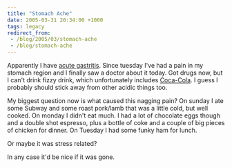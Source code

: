 ```yaml
---
title: "Stomach Ache"
date: 2005-03-31 20:34:00 +1000
tags: legacy
redirect_from:
 - /blog/2005/03/stomach-ache
 - /blog/stomach-ache
---
```


Apparently I have <a href="http://www.swmedicalcenter.com/13362.cfm">acute gastritis</a>. Since tuesday I've had a pain in my stomach region and I finally saw a doctor about it today. Got drugs now, but I can't drink fizzy drink, which unfortunately includes <a href="http://www.coke.com/">Coca-Cola</a>. I guess I probably should stick away from other acidic things too.

My biggest question now is what caused this nagging pain? On sunday I ate some Subway and some roast pork/lamb that was a little cold, but well cooked. On monday I didn't eat much. I had a lot of chocolate eggs though and a double shot espresso, plus a bottle of coke and a couple of big pieces of chicken for dinner. On Tuesday I had some funky ham for lunch.

Or maybe it was stress related?

In any case it'd be nice if it was gone.
